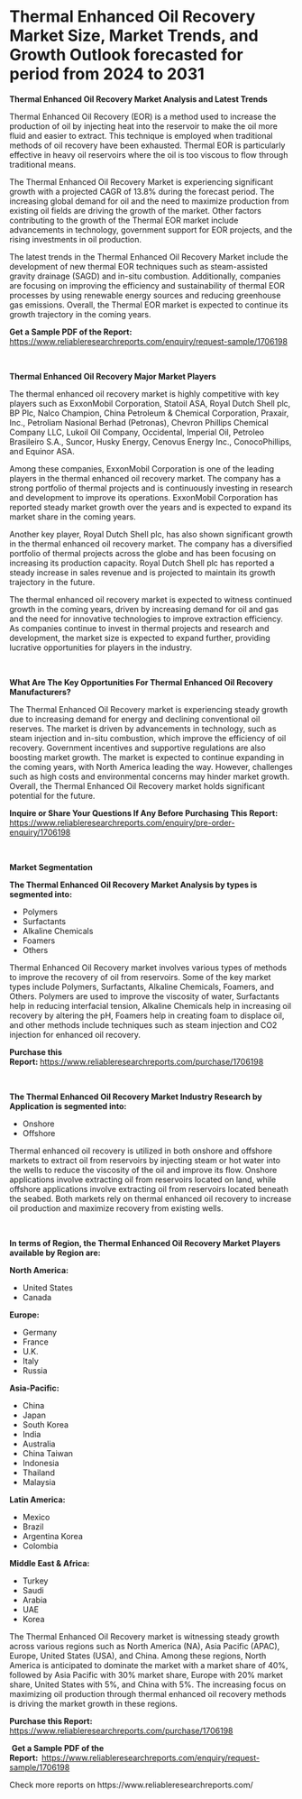 <p><h1>Thermal Enhanced Oil Recovery Market Size, Market Trends, and Growth Outlook forecasted for period from 2024 to 2031</h1></p><p><strong>Thermal Enhanced Oil Recovery Market Analysis and Latest Trends</strong></p>
<p><p>Thermal Enhanced Oil Recovery (EOR) is a method used to increase the production of oil by injecting heat into the reservoir to make the oil more fluid and easier to extract. This technique is employed when traditional methods of oil recovery have been exhausted. Thermal EOR is particularly effective in heavy oil reservoirs where the oil is too viscous to flow through traditional means.</p><p>The Thermal Enhanced Oil Recovery Market is experiencing significant growth with a projected CAGR of 13.8% during the forecast period. The increasing global demand for oil and the need to maximize production from existing oil fields are driving the growth of the market. Other factors contributing to the growth of the Thermal EOR market include advancements in technology, government support for EOR projects, and the rising investments in oil production.</p><p>The latest trends in the Thermal Enhanced Oil Recovery Market include the development of new thermal EOR techniques such as steam-assisted gravity drainage (SAGD) and in-situ combustion. Additionally, companies are focusing on improving the efficiency and sustainability of thermal EOR processes by using renewable energy sources and reducing greenhouse gas emissions. Overall, the Thermal EOR market is expected to continue its growth trajectory in the coming years.</p></p>
<p><strong>Get a Sample PDF of the Report:&nbsp;</strong> <a href="https://www.reliableresearchreports.com/enquiry/request-sample/1706198">https://www.reliableresearchreports.com/enquiry/request-sample/1706198</a></p>
<p>&nbsp;</p>
<p><strong>Thermal Enhanced Oil Recovery Major Market Players</strong></p>
<p><p>The thermal enhanced oil recovery market is highly competitive with key players such as ExxonMobil Corporation, Statoil ASA, Royal Dutch Shell plc, BP Plc, Nalco Champion, China Petroleum & Chemical Corporation, Praxair, Inc., Petroliam Nasional Berhad (Petronas), Chevron Phillips Chemical Company LLC, Lukoil Oil Company, Occidental, Imperial Oil, Petroleo Brasileiro S.A., Suncor, Husky Energy, Cenovus Energy Inc., ConocoPhillips, and Equinor ASA.</p><p>Among these companies, ExxonMobil Corporation is one of the leading players in the thermal enhanced oil recovery market. The company has a strong portfolio of thermal projects and is continuously investing in research and development to improve its operations. ExxonMobil Corporation has reported steady market growth over the years and is expected to expand its market share in the coming years.</p><p>Another key player, Royal Dutch Shell plc, has also shown significant growth in the thermal enhanced oil recovery market. The company has a diversified portfolio of thermal projects across the globe and has been focusing on increasing its production capacity. Royal Dutch Shell plc has reported a steady increase in sales revenue and is projected to maintain its growth trajectory in the future.</p><p>The thermal enhanced oil recovery market is expected to witness continued growth in the coming years, driven by increasing demand for oil and gas and the need for innovative technologies to improve extraction efficiency. As companies continue to invest in thermal projects and research and development, the market size is expected to expand further, providing lucrative opportunities for players in the industry.</p></p>
<p>&nbsp;</p>
<p><strong>What Are The Key Opportunities For Thermal Enhanced Oil Recovery Manufacturers?</strong></p>
<p><p>The Thermal Enhanced Oil Recovery market is experiencing steady growth due to increasing demand for energy and declining conventional oil reserves. The market is driven by advancements in technology, such as steam injection and in-situ combustion, which improve the efficiency of oil recovery. Government incentives and supportive regulations are also boosting market growth. The market is expected to continue expanding in the coming years, with North America leading the way. However, challenges such as high costs and environmental concerns may hinder market growth. Overall, the Thermal Enhanced Oil Recovery market holds significant potential for the future.</p></p>
<p><strong>Inquire or Share Your Questions If Any Before Purchasing This Report:</strong> <a href="https://www.reliableresearchreports.com/enquiry/pre-order-enquiry/1706198">https://www.reliableresearchreports.com/enquiry/pre-order-enquiry/1706198</a></p>
<p>&nbsp;</p>
<p><strong>Market Segmentation</strong></p>
<p><strong>The Thermal Enhanced Oil Recovery Market Analysis by types is segmented into:</strong></p>
<p><ul><li>Polymers</li><li>Surfactants</li><li>Alkaline Chemicals</li><li>Foamers</li><li>Others</li></ul></p>
<p><p>Thermal Enhanced Oil Recovery market involves various types of methods to improve the recovery of oil from reservoirs. Some of the key market types include Polymers, Surfactants, Alkaline Chemicals, Foamers, and Others. Polymers are used to improve the viscosity of water, Surfactants help in reducing interfacial tension, Alkaline Chemicals help in increasing oil recovery by altering the pH, Foamers help in creating foam to displace oil, and other methods include techniques such as steam injection and CO2 injection for enhanced oil recovery.</p></p>
<p><strong>Purchase this Report:&nbsp;</strong><a href="https://www.reliableresearchreports.com/purchase/1706198">https://www.reliableresearchreports.com/purchase/1706198</a></p>
<p>&nbsp;</p>
<p><strong>The Thermal Enhanced Oil Recovery Market Industry Research by Application is segmented into:</strong></p>
<p><ul><li>Onshore</li><li>Offshore</li></ul></p>
<p><p>Thermal enhanced oil recovery is utilized in both onshore and offshore markets to extract oil from reservoirs by injecting steam or hot water into the wells to reduce the viscosity of the oil and improve its flow. Onshore applications involve extracting oil from reservoirs located on land, while offshore applications involve extracting oil from reservoirs located beneath the seabed. Both markets rely on thermal enhanced oil recovery to increase oil production and maximize recovery from existing wells.</p></p>
<p>&nbsp;</p>
<p><strong>In terms of Region, the Thermal Enhanced Oil Recovery Market Players available by Region are:</strong></p>
<p>
    <p> <strong> North America: </strong>
        <ul>
            <li>United States</li>
            <li>Canada</li>
        </ul>
        </p> 
    <p> <strong> Europe: </strong>
        <ul>
            <li>Germany</li>
            <li>France</li>
            <li>U.K.</li>
            <li>Italy</li>
            <li>Russia</li>
        </ul>
        </p> 
    <p> <strong> Asia-Pacific: </strong>
        <ul>
            <li>China</li>
            <li>Japan</li>
            <li>South Korea</li>
            <li>India</li>
            <li>Australia</li>
            <li>China Taiwan</li>
            <li>Indonesia</li>
            <li>Thailand</li>
            <li>Malaysia</li>
        </ul>
        </p> 
    <p> <strong> Latin America: </strong>
        <ul>
            <li>Mexico</li>
            <li>Brazil</li>
            <li>Argentina Korea</li>
            <li>Colombia</li>
        </ul>
        </p> 
    <p> <strong> Middle East & Africa: </strong>
        <ul>
            <li>Turkey</li>
            <li>Saudi</li>
            <li>Arabia</li>
            <li>UAE</li>
            <li>Korea</li>
        </ul>
    </p>
    </p>
<p><p>The Thermal Enhanced Oil Recovery market is witnessing steady growth across various regions such as North America (NA), Asia Pacific (APAC), Europe, United States (USA), and China. Among these regions, North America is anticipated to dominate the market with a market share of 40%, followed by Asia Pacific with 30% market share, Europe with 20% market share, United States with 5%, and China with 5%. The increasing focus on maximizing oil production through thermal enhanced oil recovery methods is driving the market growth in these regions.</p></p>
<p><strong>Purchase this Report: </strong><a href="https://www.reliableresearchreports.com/purchase/1706198">https://www.reliableresearchreports.com/purchase/1706198</a></p>
<p>&nbsp;<strong>Get a Sample PDF of the Report:&nbsp;&nbsp;</strong><a href="https://www.reliableresearchreports.com/enquiry/request-sample/1706198">https://www.reliableresearchreports.com/enquiry/request-sample/1706198</a></p>
<p><strong></strong></p>
<p>Check more reports on https://www.reliableresearchreports.com/</p>
